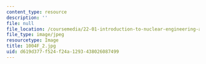 ```yaml
---
content_type: resource
description: ''
file: null
file_location: /coursemedia/22-01-introduction-to-nuclear-engineering-and-ionizing-radiation-fall-2016/d619d377f524f24a1293438026087499_1004F_2.jpg
file_type: image/jpeg
resourcetype: Image
title: 1004F_2.jpg
uid: d619d377-f524-f24a-1293-438026087499
---
```

